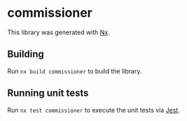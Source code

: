 # commissioner

This library was generated with [Nx](https://nx.dev).

## Building

Run `nx build commissioner` to build the library.

## Running unit tests

Run `nx test commissioner` to execute the unit tests via [Jest](https://jestjs.io).
